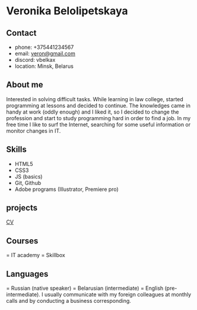 # Veronika Belolipetskaya

## Contact
* phone: +375441234567
* email: veron@gmail.com
* discord: vbelkax
* location: Minsk, Belarus

## About me
Interested in solving difficult tasks. While learning in law college, started programming at lessons and decided to continue. The knowledges came in handy at work (oddly enough) and I liked it, so I decided to change the profession and start to study programming hard in order to find a job.
In my free time I like to surf the Internet, searching for some useful information or monitor changes in IT.

## Skills
+ HTML5
+ CSS3
+ JS (basics)
+ Git, Github
+ Adobe programs (Illustrator, Premiere pro)

## projects
[CV](https://vbelkax.github.io/rsschool-cv/cv)

## Courses
= IT academy
= Skillbox

## Languages
= Russian (native speaker)
= Belarusian (intermediate)
= English (pre-intermediate). I usually communicate with my foreign colleagues at monthly calls and by conducting a business corresponding.
